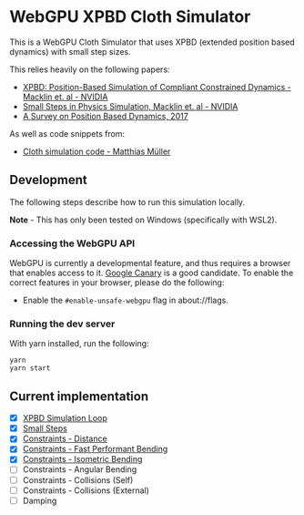 # WebGPU XPBD Cloth Simulator

This is a WebGPU Cloth Simulator that uses XPBD (extended position based dynamics) with small step sizes.

This relies heavily on the following papers:
- [XPBD: Position-Based Simulation of Compliant Constrained Dynamics - Macklin et. al - NVIDIA](https://matthias-research.github.io/pages/publications/XPBD.pdf)
- [Small Steps in Physics Simulation, Macklin et. al - NVIDIA](https://matthias-research.github.io/pages/publications/smallsteps.pdf)
- [A Survey on Position Based Dynamics, 2017](http://mmacklin.com/2017-EG-CourseNotes.pdf)

As well as code snippets from:
- [Cloth simulation code - Matthias Müller](https://github.com/matthias-research/pages/blob/master/tenMinutePhysics/14-cloth.html)

## Development

The following steps describe how to run this simulation locally.

**Note** - This has only been tested on Windows (specifically with WSL2). 

### Accessing the WebGPU API

WebGPU is currently a developmental feature, and thus requires a browser that enables access to it. [Google Canary](https://www.google.com/chrome/canary/) is a good candidate. To enable the correct features in your browser, please do the following:

- Enable the `#enable-unsafe-webgpu` flag in about://flags.

### Running the dev server 

With yarn installed, run the following:

```
yarn
yarn start
```

## Current implementation

- [x] [XPBD Simulation Loop](https://www.carmencincotti.com/2022-08-08/xpbd-extended-position-based-dynamics/)
- [x] [Small Steps](https://www.carmencincotti.com/2022-08-08/xpbd-extended-position-based-dynamics/)
- [x] [Constraints - Distance](https://www.carmencincotti.com/2022-08-22/the-distance-constraint-of-xpbd/)
- [x] [Constraints - Fast Performant Bending](https://www.carmencincotti.com/2022-09-05/the-most-performant-bending-constraint-of-xpbd/)
- [x] [Constraints - Isometric Bending](https://www.carmencincotti.com/2022-08-29/the-isometric-bending-constraint-of-xpbd/)
- [ ] Constraints - Angular Bending
- [ ] Constraints - Collisions (Self)
- [ ] Constraints - Collisions (External)
- [ ] Damping
